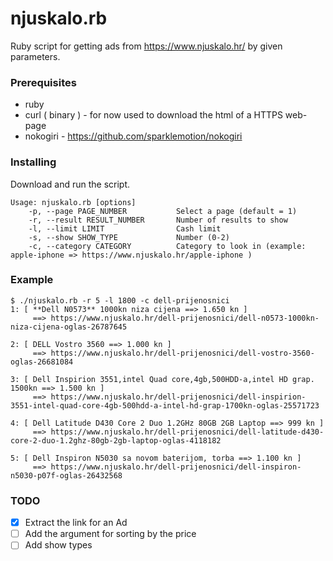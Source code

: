 # njuskalo.rb
Ruby script for getting ads from https://www.njuskalo.hr/ by given parameters.

### Prerequisites

 - ruby
 - curl ( binary ) - for now used to download the html of a HTTPS web-page
 - nokogiri - https://github.com/sparklemotion/nokogiri

### Installing

Download and run the script.

```
Usage: njuskalo.rb [options]
    -p, --page PAGE_NUMBER           Select a page (default = 1)
    -r, --result RESULT_NUMBER       Number of results to show
    -l, --limit LIMIT                Cash limit
    -s, --show SHOW_TYPE             Number (0-2)
    -c, --category CATEGORY          Category to look in (example: apple-iphone => https://www.njuskalo.hr/apple-iphone )
```

### Example

```
$ ./njuskalo.rb -r 5 -l 1800 -c dell-prijenosnici  
1: [ **Dell N0573** 1000kn niza cijena ==> 1.650 kn ]
	 ==> https://www.njuskalo.hr/dell-prijenosnici/dell-n0573-1000kn-niza-cijena-oglas-26787645

2: [ DELL Vostro 3560 ==> 1.000 kn ]
	 ==> https://www.njuskalo.hr/dell-prijenosnici/dell-vostro-3560-oglas-26681084

3: [ Dell Inspirion 3551,intel Quad core,4gb,500HDD-a,intel HD grap. 1500kn ==> 1.500 kn ]
	 ==> https://www.njuskalo.hr/dell-prijenosnici/dell-inspirion-3551-intel-quad-core-4gb-500hdd-a-intel-hd-grap-1700kn-oglas-25571723

4: [ Dell Latitude D430 Core 2 Duo 1.2GHz 80GB 2GB Laptop ==> 999 kn ]
	 ==> https://www.njuskalo.hr/dell-prijenosnici/dell-latitude-d430-core-2-duo-1.2ghz-80gb-2gb-laptop-oglas-4118182

5: [ Dell Inspiron N5030 sa novom baterijom, torba ==> 1.100 kn ]
	 ==> https://www.njuskalo.hr/dell-prijenosnici/dell-inspiron-n5030-p07f-oglas-26432568
```


### TODO
 - [x] Extract the link for an Ad
 - [ ] Add the argument for sorting by the price
 - [ ] Add show types
